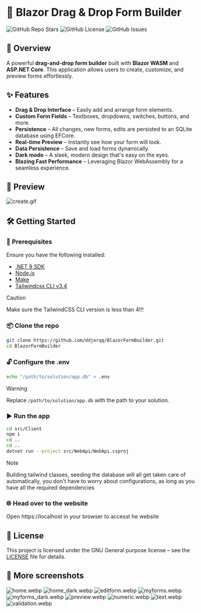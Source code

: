 ﻿# 📝 Blazor Drag & Drop Form Builder

![GitHub Repo Stars](https://img.shields.io/github/stars/ddjerqq/BlazorFormBuilder.svg?style=for-the-badge)
![GitHub License](https://img.shields.io/github/license/ddjerqq/BlazorFormBuilder.svg?style=for-the-badge)
![GitHub Issues](https://img.shields.io/github/issues/ddjerqq/BlazorFormBuilder.svg?style=for-the-badge)

## 🚀 Overview
A powerful **drag-and-drop form builder** built with **Blazor WASM** and **ASP.NET Core**. This application allows users to create, customize, and preview forms effortlessly.

## ✨ Features
- **Drag & Drop Interface** – Easily add and arrange form elements.
- **Custom Form Fields** – Textboxes, dropdowns, switches, buttons, and more.
- **Persistence** – All changes, new forms, edits are persisted to an SQLite database using EFCore.
- **Real-time Preview** – Instantly see how your form will look.
- **Data Persistence** – Save and load forms dynamically.
- **Dark mode** – A sleek, modern design that's easy on the eyes.
- **Blazing Fast Performance** – Leveraging Blazor WebAssembly for a seamless experience.

## 📸 Preview
![create.gif](images/create.gif)

## 🛠️ Getting Started
### 🔧 Prerequisites
Ensure you have the following installed:
- [.NET 9 SDK](https://dotnet.microsoft.com/en-us/download/dotnet/9.0)
- [Node.js](https://nodejs.org/en/download)
- [Make](https://www.gnu.org/software/make/manual/make.html)
- [Tailwindcss CLI v3.4](https://github.com/tailwindlabs/tailwindcss/releases/tag/v3.4.17) 
> [!CAUTION]
> Make sure the TailwindCSS CLI version is less than 4!!!

### 📦 Clone the repo
```sh
git clone https://github.com/ddjerqq/BlazorFormBuilder.git
cd BlazorFormBuilder
```

### 🔓 Configure the .env
```sh
echo "/path/to/solution/app.db" > .env
```

> [!WARNING]
> Replace `/path/to/solution/app.db` with the path to your solution.

### ▶️ Run the app
```sh
cd src/Client
npm i
cd ..
cd ..
dotnet run --project src/WebApi/WebApi.csproj
```
> [!NOTE] 
> Building tailwind classes, seeding the database will all get taken care of automatically, 
> you don't have to worry about configurations, as long as you have all the required dependencies 

### 🌐 Head over to the website
Open https://localhost in your browser to accesst he website

## 📜 License
This project is licensed under the GNU General purpose license – see the [LICENSE](LICENSE) file for details.

## 📸 More screenshots
![home.webp](images/home.webp)
![home_dark.webp](images/home_dark.webp)
![editform.webp](images/editform.webp)
![myforms.webp](images/myforms.webp)
![myforms_dark.webp](images/myforms_dark.webp)
![preview.webp](images/preview.webp)
![numeric.webp](images/numeric.webp)
![text.webp](images/text.webp)
![validation.webp](images/validation.webp)